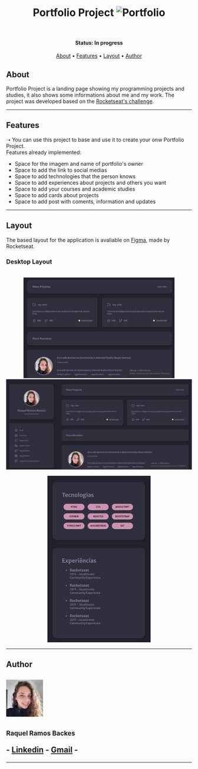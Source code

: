 <h1 align="center">
  Portfolio Project
  <img alt="Portfolio" src="assets/favicon.ico" width="26px">
</h1>

<br>

<h4 align="center"> 
	 Status: In progress
</h4>

<p align="center">
 <a href="#about">About</a> •
 <a href="#features">Features</a> •
 <a href="#layout">Layout</a> • 
<!--  <a href="#how-it-works">How it works</a> •  -->
<!--  <a href="#tech-stack">Tech Stack</a>  -->
 <a href="#author">Author</a>
</p>


<h2>About</h2>
<p>
  Portfolio Project is a landing page showing my programming projects and studies, it also shows some informations about me and my work. The project was developed based   on the <a href="https://app.rocketseat.com.br/discover/challenges/portfolio">Rocketseat's challenge</a>.
</p>

---

<h2>Features</h2>
<p>
➝ You can use this project to base and use it to create your onw Portfolio Project. <br>
Features already implemented:
 
- Space for the imagem and name of portfolio's owner
- Space to add the link to social medias
- Space to add technologies that the person knows 
- Space to add experiences about projects and others you want
- Space to add your courses and academic studies
- Space to add cards about projects
- Space to add post with coments, information and updates
</p>

---

<h2>Layout</h2>
The based layout for the application is avaliable on <a href="https://www.figma.com/file/L6fCiWtOgXCfslQdezqQeF/DD-%2F-Portfolio/duplicate?node-id=3%3A2">Figma</a>, made by Rocketseat.

<h3> Desktop Layout</h3>

<p align="center">
<br>
  <img alt="Portfolio" src="./assets/MainImage.jpeg" width="410px">
  <img alt="Portfolio" src="./assets/LayoutImage.jpeg" width="560px">
</p>

<p align="center">
  <img alt="Portfolio" src="./assets/AsideImage.jpeg" width="280px">
</p>

---

<h2>Author<h2>

<img alt="Raquel Ramos Backes" src="./assets/profile.jpg" width="100px"> 
 
<sub><b>Raquel Ramos Backes</b></sub>
<br />

<p>
  - <a href="https://www.linkedin.com/in/raquel-backes-606482195/">Linkedin</a> 
  - <a href="raquelrbackes@gmail.com">Gmail</a> 
  -
</p>

---


